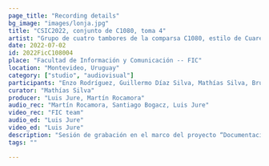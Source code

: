 ```yaml
---
page_title: "Recording details"
bg_image: "images/lonja.jpg"
title: "CSIC2022, conjunto de C1080, toma 4"  
artist: "Grupo de cuatro tambores de la comparsa C1080, estilo de Cuareim" 
date: 2022-07-02
id: 2022FicC108004
place: "Facultad de Información y Comunicación -- FIC" 
location: "Montevideo, Uruguay" 
category: ["studio", "audiovisual"]
participants: "Enzo Rodríguez, Guillermo Díaz Silva, Mathías Silva, Bruno Seijas" 
curator: "Mathías Silva" 
producer: "Luis Jure, Martín Rocamora" 
audio_rec: "Martín Rocamora, Santiago Bogacz, Luis Jure" 
video_rec: "FIC team" 
audio_ed: "Luis Jure" 
video_ed: "Luis Jure" 
description: "Sesión de grabación en el marco del proyecto “Documentacion y análisis del candombe uruguayo”, financiado por la CSIC, agencia de investigación de la Universidad de la República. La sesión se realizó en colaboración con la FIC." 
tags: "" 

---
```

